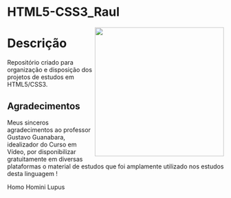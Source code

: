 # HTML5-CSS3_Raul
 
 <img src="bandeiraBrasil.jpg" align="right" width="300">

# Descrição

Repositório criado para organização e disposição dos projetos de estudos em HTML5/CSS3.


## Agradecimentos 

Meus sinceros agradecimentos ao professor Gustavo Guanabara, idealizador do Curso em Vídeo, por disponibilizar gratuitamente em diversas plataformas o material de estudos que foi amplamente utilizado nos estudos desta linguagem !

 Homo Homini Lupus 

